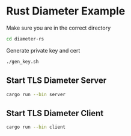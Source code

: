 # Rust Diameter Example

Make sure you are in the correct directory
```bash
cd diameter-rs
```

Generate private key and cert
```bash
./gen_key.sh
```

## Start TLS Diameter Server
```bash
cargo run --bin server
 ```

## Start TLS Diameter Client
```bash
cargo run --bin client
 ```
